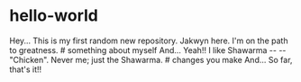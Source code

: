 # hello-world
Hey... This is my first random new repository.
Jakwyn here. I'm on the path to greatness.                                        # something about myself
And... Yeah!! I like Shawarma -- -- "Chicken". Never me; just the Shawarma.       # changes you make
And... So far, that's it!!

